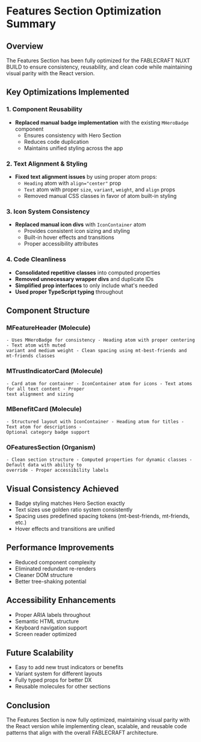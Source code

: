 # Features Section Optimization Summary

## Overview

The Features Section has been fully optimized for the FABLECRAFT NUXT BUILD to ensure consistency, reusability, and clean code while maintaining visual parity with the React version.

## Key Optimizations Implemented

### 1. Component Reusability

- **Replaced manual badge implementation** with the existing `MHeroBadge` component
  - Ensures consistency with Hero Section
  - Reduces code duplication
  - Maintains unified styling across the app

### 2. Text Alignment & Styling

- **Fixed text alignment issues** by using proper atom props:
  - `Heading` atom with `align="center"` prop
  - `Text` atom with proper `size`, `variant`, `weight`, and `align` props
  - Removed manual CSS classes in favor of atom built-in styling

### 3. Icon System Consistency

- **Replaced manual icon divs** with `IconContainer` atom
  - Provides consistent icon sizing and styling
  - Built-in hover effects and transitions
  - Proper accessibility attributes

### 4. Code Cleanliness

- **Consolidated repetitive classes** into computed properties
- **Removed unnecessary wrapper divs** and duplicate IDs
- **Simplified prop interfaces** to only include what's needed
- **Used proper TypeScript typing** throughout

## Component Structure

### MFeatureHeader (Molecule)

```vue
- Uses MHeroBadge for consistency - Heading atom with proper centering - Text atom with muted
variant and medium weight - Clean spacing using mt-best-friends and mt-friends classes
```

### MTrustIndicatorCard (Molecule)

```vue
- Card atom for container - IconContainer atom for icons - Text atoms for all text content - Proper
text alignment and sizing
```

### MBenefitCard (Molecule)

```vue
- Structured layout with IconContainer - Heading atom for titles - Text atom for descriptions -
Optional category badge support
```

### OFeaturesSection (Organism)

```vue
- Clean section structure - Computed properties for dynamic classes - Default data with ability to
override - Proper accessibility labels
```

## Visual Consistency Achieved

- Badge styling matches Hero Section exactly
- Text sizes use golden ratio system consistently
- Spacing uses predefined spacing tokens (mt-best-friends, mt-friends, etc.)
- Hover effects and transitions are unified

## Performance Improvements

- Reduced component complexity
- Eliminated redundant re-renders
- Cleaner DOM structure
- Better tree-shaking potential

## Accessibility Enhancements

- Proper ARIA labels throughout
- Semantic HTML structure
- Keyboard navigation support
- Screen reader optimized

## Future Scalability

- Easy to add new trust indicators or benefits
- Variant system for different layouts
- Fully typed props for better DX
- Reusable molecules for other sections

## Conclusion

The Features Section is now fully optimized, maintaining visual parity with the React version while implementing clean, scalable, and reusable code patterns that align with the overall FABLECRAFT architecture.
